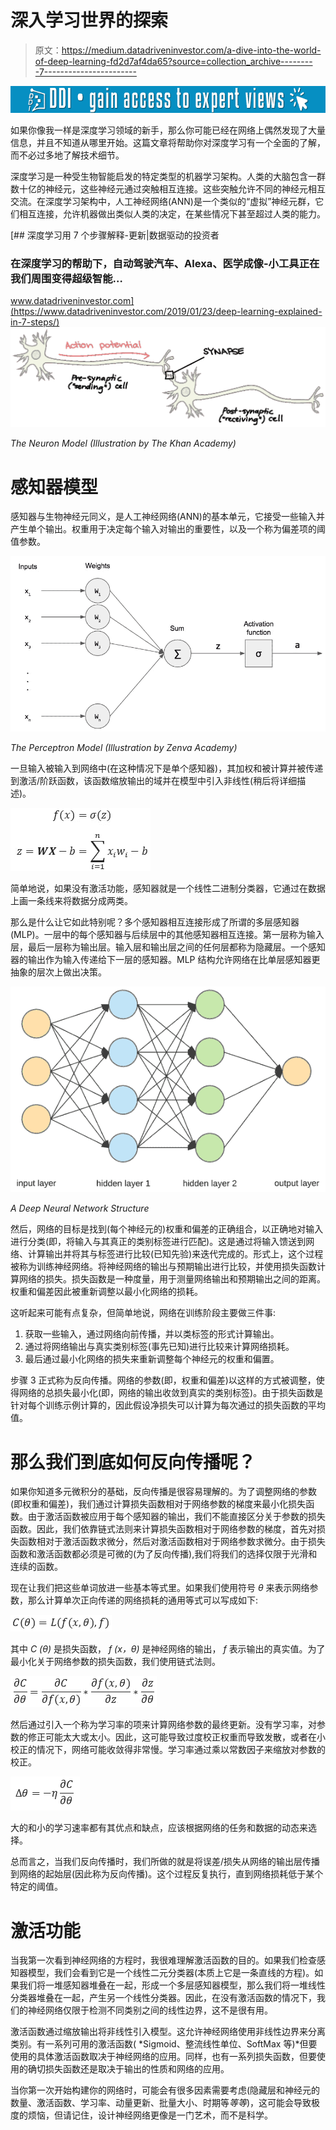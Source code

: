 # 深入学习世界的探索

> 原文：<https://medium.datadriveninvestor.com/a-dive-into-the-world-of-deep-learning-fd2d7af4da65?source=collection_archive---------7----------------------->

[![](img/2d373929f2c2e24996903ad5ec885b6f.png)](http://www.track.datadriveninvestor.com/1B9E)

如果你像我一样是深度学习领域的新手，那么你可能已经在网络上偶然发现了大量信息，并且不知道从哪里开始。这篇文章将帮助你对深度学习有一个全面的了解，而不必过多地了解技术细节。

深度学习是一种受生物智能启发的特定类型的机器学习架构。人类的大脑包含一群数十亿的神经元，这些神经元通过突触相互连接。这些突触允许不同的神经元相互交流。在深度学习架构中，人工神经网络(ANN)是一个类似的“虚拟”神经元群，它们相互连接，允许机器做出类似人类的决定，在某些情况下甚至超过人类的能力。

[](https://www.datadriveninvestor.com/2019/01/23/deep-learning-explained-in-7-steps/) [## 深度学习用 7 个步骤解释-更新|数据驱动的投资者

### 在深度学习的帮助下，自动驾驶汽车、Alexa、医学成像-小工具正在我们周围变得超级智能…

www.datadriveninvestor.com](https://www.datadriveninvestor.com/2019/01/23/deep-learning-explained-in-7-steps/) ![](img/21af54d5d052bd8f4bbd261bcd896b56.png)

*The Neuron Model (Illustration by The Khan Academy)*

# 感知器模型

感知器与生物神经元同义，是人工神经网络(ANN)的基本单元，它接受一些输入并产生单个输出。权重用于决定每个输入对输出的重要性，以及一个称为偏差项的阈值参数。

![](img/686eb2e2ce73fb2bf62b3e628d626687.png)

*The Perceptron Model (Illustration by Zenva Academy)*

一旦输入被输入到网络中(在这种情况下是单个感知器)，其加权和被计算并被传递到激活/阶跃函数，该函数缩放输出的域并在模型中引入非线性(稍后将详细描述)。

![](img/98b569635e4d488d84786602ffb38efb.png)

简单地说，如果没有激活功能，感知器就是一个线性二进制分类器，它通过在数据上画一条线来将数据分成两类。

那么是什么让它如此特别呢？多个感知器相互连接形成了所谓的多层感知器(MLP)。一层中的每个感知器与后续层中的其他感知器相互连接。第一层称为输入层，最后一层称为输出层。输入层和输出层之间的任何层都称为隐藏层。一个感知器的输出作为输入传递给下一层的感知器。MLP 结构允许网络在比单层感知器更抽象的层次上做出决策。

![](img/8785a297e4f616a098d62b0970167c8d.png)

*A Deep Neural Network Structure*

然后，网络的目标是找到(每个神经元的)权重和偏差的正确组合，以正确地对输入进行分类(即，将输入与其真正的类别标签进行匹配)。这是通过将输入馈送到网络、计算输出并将其与标签进行比较(已知先验)来迭代完成的。形式上，这个过程被称为训练神经网络。将神经网络的输出与预期输出进行比较，并使用损失函数计算网络的损失。损失函数是一种度量，用于测量网络输出和预期输出之间的距离。权重和偏差因此被重新调整以最小化网络的损耗。

这听起来可能有点复杂，但简单地说，网络在训练阶段主要做三件事:

1.  获取一些输入，通过网络向前传播，并以类标签的形式计算输出。
2.  通过将网络输出与真实类别标签(事先已知)进行比较来计算网络损耗。
3.  最后通过最小化网络的损失来重新调整每个神经元的权重和偏置。

步骤 3 正式称为反向传播。网络的参数(即，权重和偏差)以这样的方式被调整，使得网络的总损失最小化(即，网络的输出收敛到真实的类别标签)。由于损失函数是针对每个训练示例计算的，因此假设净损失可以计算为每次通过的损失函数的平均值。

# 那么我们到底如何反向传播呢？

如果你知道多元微积分的基础，反向传播是很容易理解的。为了调整网络的参数(即权重和偏差)，我们通过计算损失函数相对于网络参数的梯度来最小化损失函数。由于激活函数被应用于每个感知器的输出，我们不能直接区分关于参数的损失函数。因此，我们依靠链式法则来计算损失函数相对于网络参数的梯度，首先对损失函数相对于激活函数求微分，然后对激活函数相对于网络参数求微分。由于损失函数和激活函数都必须是可微的(为了反向传播),我们将我们的选择仅限于光滑和连续的函数。

现在让我们把这些单词放进一些基本等式里。如果我们使用符号 *θ* 来表示网络参数，那么计算单次正向传递的网络损耗的通用等式可以写成如下:

![](img/0e841fd6ea743c1bfc710af62cf136a0.png)

其中 *C (θ)* 是损失函数， *f (x，θ)* 是神经网络的输出， *f* 表示输出的真实值。为了最小化关于网络参数的损失函数，我们使用链式法则。

![](img/84a7e559cb52624ca2096ffe1523159c.png)

然后通过引入一个称为学习率的项来计算网络参数的最终更新。没有学习率，对参数的修正可能太大或太小。因此，这可能导致过度校正权重而导致发散，或者在小校正的情况下，网络可能收敛得非常慢。学习率通过乘以常数因子来缩放对参数的校正。

![](img/0eafa0daba9ee23a81e97f77eee25ee0.png)

大的和小的学习速率都有其优点和缺点，应该根据网络的任务和数据的动态来选择。

总而言之，当我们反向传播时，我们所做的就是将误差/损失从网络的输出层传播到网络的起始层(因此称为反向传播)。这个过程反复执行，直到网络损耗低于某个特定的阈值。

# 激活功能

当我第一次看到神经网络的方程时，我很难理解激活函数的目的。如果我们检查感知器模型，我们会看到它是一个线性二元分类器(本质上它是一条直线的方程)。如果我们将一堆感知器堆叠在一起，形成一个多层感知器模型，那么我们将一堆线性分类器堆叠在一起，产生另一个线性分类器。因此，在没有激活函数的情况下，我们的神经网络仅限于检测不同类别之间的线性边界，这不是很有用。

激活函数通过缩放输出将非线性引入模型。这允许神经网络使用非线性边界来分离类别。有一系列可用的激活函数( *Sigmoid、整流线性单位、SoftMax 等)*但要使用的具体激活函数取决于神经网络的应用。同样，也有一系列损失函数，但要使用的确切损失函数还是取决于输出的性质和网络的应用。

当你第一次开始构建你的网络时，可能会有很多因素需要考虑(隐藏层和神经元的数量、激活函数、学习率、动量更新、批量大小、时期等*等等*)，这可能会导致极度的烦恼，但请记住，设计神经网络更像是一门艺术，而不是科学。